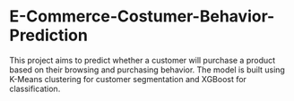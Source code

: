 # E-Commerce-Costumer-Behavior-Prediction
This project aims to predict whether a customer will purchase a product based on their browsing and purchasing behavior. The model is built using K-Means clustering for customer segmentation and XGBoost for classification.
